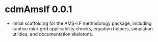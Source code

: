 # cdmAmsIf 0.0.1

* Initial scaffolding for the AMS-I.F methodology package, including captive
  mini-grid applicability checks, equation helpers, simulation utilities, and documentation skeletons.
